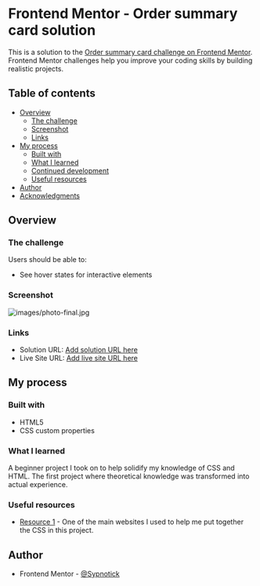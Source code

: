 # Frontend Mentor - Order summary card solution

This is a solution to the [Order summary card challenge on Frontend Mentor](https://www.frontendmentor.io/challenges/order-summary-component-QlPmajDUj). Frontend Mentor challenges help you improve your coding skills by building realistic projects. 

## Table of contents

- [Overview](#overview)
  - [The challenge](#the-challenge)
  - [Screenshot](#screenshot)
  - [Links](#links)
- [My process](#my-process)
  - [Built with](#built-with)
  - [What I learned](#what-i-learned)
  - [Continued development](#continued-development)
  - [Useful resources](#useful-resources)
- [Author](#author)
- [Acknowledgments](#acknowledgments)

## Overview

### The challenge

Users should be able to:

- See hover states for interactive elements

### Screenshot

![images/photo-final.jpg](images/photo-final.jpg)

### Links

- Solution URL: [Add solution URL here](https://your-solution-url.com)
- Live Site URL: [Add live site URL here](https://your-live-site-url.com)

## My process

### Built with

- HTML5 
- CSS custom properties

### What I learned

A beginner project I took on to help solidify my knowledge of CSS and HTML. The first project where theoretical knowledge was transformed into actual experience.

### Useful resources

- [Resource 1](https://www.w3schools.com/css/) - One of the main websites I used to help me put together the CSS in this project.

## Author

- Frontend Mentor - [@Sypnotick](https://www.frontendmentor.io/profile/Sypnotick)


